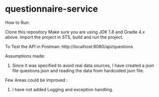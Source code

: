 # questionnaire-service
How to Run:

Clone this repository
Make sure you are using JDK 1.8 and Gradle 4.x above.
Import the project in STS, build and run the project.

To Test the API in Postman:
http://localhost:8080/api/questions

Assumptions made:

1. Since it was specified to avoid real data sources, I have created a json file questions.json and reading the data from hardcoded json file.

Few Areas could be improved :

1. I have not added Logging and exception handling.

   
   
